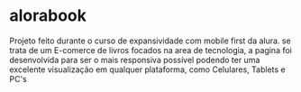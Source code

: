 # alorabook
Projeto feito durante o curso de expansividade com mobile first da alura. se trata de um E-comerce de livros focados na area de tecnologia,  a pagina foi desenvolvida para ser o mais responsiva possível podendo ter uma excelente visualização em qualquer plataforma, como Celulares, Tablets e PC's
